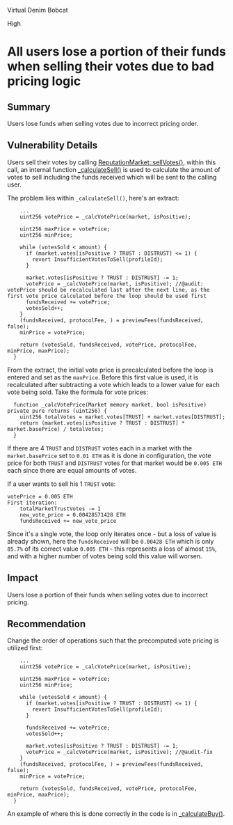 Virtual Denim Bobcat

High

# All users lose a portion of their funds when selling their votes due to bad pricing logic

## Summary
Users lose funds when selling votes due to incorrect pricing order.

## Vulnerability Details
Users sell their votes by calling [ReputationMarket::sellVotes()](https://github.com/sherlock-audit/2024-11-ethos-network-ii/blob/57c02df7c56f0b18c681a89ebccc28c86c72d8d8/ethos/packages/contracts/contracts/ReputationMarket.sol#L495-L534), within this call, an internal function [_calculateSell()](https://github.com/sherlock-audit/2024-11-ethos-network-ii/blob/57c02df7c56f0b18c681a89ebccc28c86c72d8d8/ethos/packages/contracts/contracts/ReputationMarket.sol#L1003-L1045) is used to calculate the amount of votes to sell including the funds received which will be sent to the calling user.

The problem lies within `_calculateSell()`, here's an extract:

```solidity
    ...
    uint256 votePrice = _calcVotePrice(market, isPositive);

    uint256 maxPrice = votePrice;
    uint256 minPrice;

    while (votesSold < amount) {
      if (market.votes[isPositive ? TRUST : DISTRUST] <= 1) {
        revert InsufficientVotesToSell(profileId);
      }

      market.votes[isPositive ? TRUST : DISTRUST] -= 1;
      votePrice = _calcVotePrice(market, isPositive); //@audit: votePrice should be recalculated last after the next line, as the first vote price calculated before the loop should be used first 
      fundsReceived += votePrice;
      votesSold++;
    }
    (fundsReceived, protocolFee, ) = previewFees(fundsReceived, false);
    minPrice = votePrice;

    return (votesSold, fundsReceived, votePrice, protocolFee, minPrice, maxPrice);
  }
```

From the extract, the initial vote price is precalculated before the loop is entered and set as the `maxPrice`. Before this first value is used, it is recalculated after subtracting a vote which leads to a lower value for each vote being sold. Take the formula for vote prices:

```solidity
  function _calcVotePrice(Market memory market, bool isPositive) private pure returns (uint256) {
    uint256 totalVotes = market.votes[TRUST] + market.votes[DISTRUST];
    return (market.votes[isPositive ? TRUST : DISTRUST] * market.basePrice) / totalVotes;
  }
```

If there are 4 `TRUST` and `DISTRUST` votes each in a market with the `market.basePrice` set to `0.01 ETH` as it is done in configuration, the vote price for both `TRUST` and `DISTRUST` votes for that market would be `0.005 ETH` each since there are equal amounts of votes.

If a user wants to sell his 1 `TRUST` vote:

```text
votePrice = 0.005 ETH
First iteration:
    totalMarketTrustVotes -= 1
    new_vote_price = 0.00428571428 ETH
    fundsReceived += new_vote_price
```

Since it's a single vote, the loop only iterates once - but a loss of value is already shown, here the `fundsReceived` will be `0.00428 ETH` which is only `85.7%` of its correct value `0.005 ETH` - this represents a loss of almost `15%`, and with a higher number of votes being sold this value will worsen.

## Impact
Users lose a portion of their funds when selling votes due to incorrect pricing.

## Recommendation
Change the order of operations such that the precomputed vote pricing is utilized first:

```solidity
    ...
    uint256 votePrice = _calcVotePrice(market, isPositive);

    uint256 maxPrice = votePrice;
    uint256 minPrice;

    while (votesSold < amount) {
      if (market.votes[isPositive ? TRUST : DISTRUST] <= 1) {
        revert InsufficientVotesToSell(profileId);
      }

      fundsReceived += votePrice;
      votesSold++;

      market.votes[isPositive ? TRUST : DISTRUST] -= 1;
      votePrice = _calcVotePrice(market, isPositive); //@audit-fix
    }
    (fundsReceived, protocolFee, ) = previewFees(fundsReceived, false);
    minPrice = votePrice;

    return (votesSold, fundsReceived, votePrice, protocolFee, minPrice, maxPrice);
  }
```

An example of where this is done correctly in the code is in [_calculateBuy()](https://github.com/sherlock-audit/2024-11-ethos-network-ii/blob/57c02df7c56f0b18c681a89ebccc28c86c72d8d8/ethos/packages/contracts/contracts/ReputationMarket.sol#L970-L977).